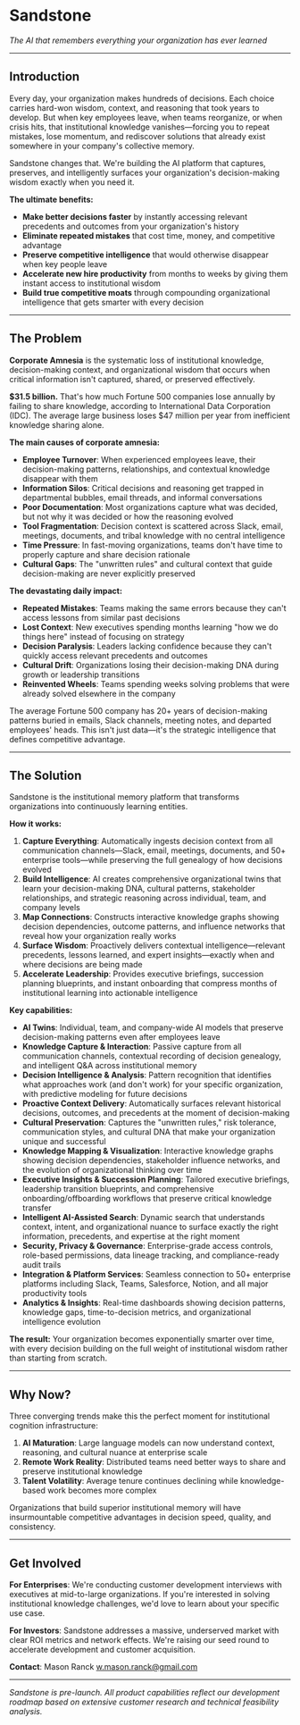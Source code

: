 # Sandstone
*The AI that remembers everything your organization has ever learned*

---

## Introduction

Every day, your organization makes hundreds of decisions. Each choice carries hard-won wisdom, context, and reasoning that took years to develop. But when key employees leave, when teams reorganize, or when crisis hits, that institutional knowledge vanishes—forcing you to repeat mistakes, lose momentum, and rediscover solutions that already exist somewhere in your company's collective memory.

Sandstone changes that. We're building the AI platform that captures, preserves, and intelligently surfaces your organization's decision-making wisdom exactly when you need it.

**The ultimate benefits:**
- **Make better decisions faster** by instantly accessing relevant precedents and outcomes from your organization's history
- **Eliminate repeated mistakes** that cost time, money, and competitive advantage
- **Preserve competitive intelligence** that would otherwise disappear when key people leave
- **Accelerate new hire productivity** from months to weeks by giving them instant access to institutional wisdom
- **Build true competitive moats** through compounding organizational intelligence that gets smarter with every decision

---

## The Problem

**Corporate Amnesia** is the systematic loss of institutional knowledge, decision-making context, and organizational wisdom that occurs when critical information isn't captured, shared, or preserved effectively.

**$31.5 billion.** That's how much Fortune 500 companies lose annually by failing to share knowledge, according to International Data Corporation (IDC). The average large business loses $47 million per year from inefficient knowledge sharing alone.

**The main causes of corporate amnesia:**

- **Employee Turnover**: When experienced employees leave, their decision-making patterns, relationships, and contextual knowledge disappear with them
- **Information Silos**: Critical decisions and reasoning get trapped in departmental bubbles, email threads, and informal conversations
- **Poor Documentation**: Most organizations capture what was decided, but not why it was decided or how the reasoning evolved
- **Tool Fragmentation**: Decision context is scattered across Slack, email, meetings, documents, and tribal knowledge with no central intelligence
- **Time Pressure**: In fast-moving organizations, teams don't have time to properly capture and share decision rationale
- **Cultural Gaps**: The "unwritten rules" and cultural context that guide decision-making are never explicitly preserved

**The devastating daily impact:**

- **Repeated Mistakes**: Teams making the same errors because they can't access lessons from similar past decisions
- **Lost Context**: New executives spending months learning "how we do things here" instead of focusing on strategy  
- **Decision Paralysis**: Leaders lacking confidence because they can't quickly access relevant precedents and outcomes
- **Cultural Drift**: Organizations losing their decision-making DNA during growth or leadership transitions
- **Reinvented Wheels**: Teams spending weeks solving problems that were already solved elsewhere in the company

The average Fortune 500 company has 20+ years of decision-making patterns buried in emails, Slack channels, meeting notes, and departed employees' heads. This isn't just data—it's the strategic intelligence that defines competitive advantage.

---

## The Solution

Sandstone is the institutional memory platform that transforms organizations into continuously learning entities.

**How it works:**

1. **Capture Everything**: Automatically ingests decision context from all communication channels—Slack, email, meetings, documents, and 50+ enterprise tools—while preserving the full genealogy of how decisions evolved
2. **Build Intelligence**: AI creates comprehensive organizational twins that learn your decision-making DNA, cultural patterns, stakeholder relationships, and strategic reasoning across individual, team, and company levels
3. **Map Connections**: Constructs interactive knowledge graphs showing decision dependencies, outcome patterns, and influence networks that reveal how your organization really works
4. **Surface Wisdom**: Proactively delivers contextual intelligence—relevant precedents, lessons learned, and expert insights—exactly when and where decisions are being made
5. **Accelerate Leadership**: Provides executive briefings, succession planning blueprints, and instant onboarding that compress months of institutional learning into actionable intelligence

**Key capabilities:**

- **AI Twins**: Individual, team, and company-wide AI models that preserve decision-making patterns even after employees leave
- **Knowledge Capture & Interaction**: Passive capture from all communication channels, contextual recording of decision genealogy, and intelligent Q&A across institutional memory
- **Decision Intelligence & Analysis**: Pattern recognition that identifies what approaches work (and don't work) for your specific organization, with predictive modeling for future decisions
- **Proactive Context Delivery**: Automatically surfaces relevant historical decisions, outcomes, and precedents at the moment of decision-making
- **Cultural Preservation**: Captures the "unwritten rules," risk tolerance, communication styles, and cultural DNA that make your organization unique and successful
- **Knowledge Mapping & Visualization**: Interactive knowledge graphs showing decision dependencies, stakeholder influence networks, and the evolution of organizational thinking over time
- **Executive Insights & Succession Planning**: Tailored executive briefings, leadership transition blueprints, and comprehensive onboarding/offboarding workflows that preserve critical knowledge transfer
- **Intelligent AI-Assisted Search**: Dynamic search that understands context, intent, and organizational nuance to surface exactly the right information, precedents, and expertise at the right moment
- **Security, Privacy & Governance**: Enterprise-grade access controls, role-based permissions, data lineage tracking, and compliance-ready audit trails
- **Integration & Platform Services**: Seamless connection to 50+ enterprise platforms including Slack, Teams, Salesforce, Notion, and all major productivity tools
- **Analytics & Insights**: Real-time dashboards showing decision patterns, knowledge gaps, time-to-decision metrics, and organizational intelligence evolution

**The result:** Your organization becomes exponentially smarter over time, with every decision building on the full weight of institutional wisdom rather than starting from scratch.

---

## Why Now?

Three converging trends make this the perfect moment for institutional cognition infrastructure:

1. **AI Maturation**: Large language models can now understand context, reasoning, and cultural nuance at enterprise scale
2. **Remote Work Reality**: Distributed teams need better ways to share and preserve institutional knowledge  
3. **Talent Volatility**: Average tenure continues declining while knowledge-based work becomes more complex

Organizations that build superior institutional memory will have insurmountable competitive advantages in decision speed, quality, and consistency.

---

## Get Involved

**For Enterprises**: We're conducting customer development interviews with executives at mid-to-large organizations. If you're interested in solving institutional knowledge challenges, we'd love to learn about your specific use case.

**For Investors**: Sandstone addresses a massive, underserved market with clear ROI metrics and network effects. We're raising our seed round to accelerate development and customer acquisition.

**Contact**: Mason Ranck
w.mason.ranck@gmail.com

---

*Sandstone is pre-launch. All product capabilities reflect our development roadmap based on extensive customer research and technical feasibility analysis.*
